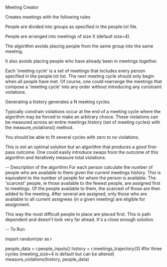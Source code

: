 Meeting Creator

Creates meetings with the following rules

People are divided into groups as specified in the people.txt file.

People are arranged into meetings of size X (default size=4).

The algorithm avoids placing people from the same group into the same
meeting.

It also avoids placing people who have already been in meetings together.

Each 'meeting cycle' is a set of meetings that includes every person specified
in the people.txt list.  The next meeting cycle should only begin when all
people have met.  Of course, one could rearrange the meetings that compose
a 'meeting cycle' into any order without introducing any constraint violations.

Generating a history generates a N meeting cycles.  

Typically constrain violations occur at the end of a meeting cycle where the algorithm
may be forced to make an arbitrary choice.  These violations can be measured
across an entire meetings history (set of meeting cycles) with the
measure_violations() method.

You should be able to fit several cycles with zero to no violations.

This is not an optimal solution but an algorithm that produces a good first-pass
outcome.  One could easily introduce swaps from the outcome of this algorithm
and iteratively measure total violations.

-- Description of the algorithm
  For each person calculate the number of people who are available to them given
  the current meetings history.  This is equivalent to the number of people for
  whom the person is available.  The 'scarcest' people, ie those available to
  the fewest people, are assigned first to meetings.  Of the people available to
  them, the scarcest of those are then added to the meeting.  After several are
  assigned, only those who are available to all current assignees (in a given
    meeting) are eligible for assignment.

  This way the most difficult people to place are placed first.  This is path dependent and doesn't
  look very far ahead.  It's a close enough solution.

-- To Run

import randomizer as r

people_data = r.people_inputs()
history = r.meetings_trajectory(3)    #for three cycles (meeting_size=4 is default but can be altered)
measure_violations(history, people_data)
